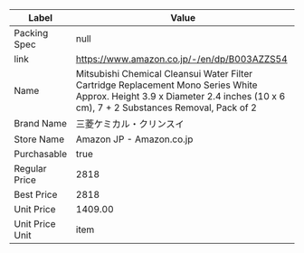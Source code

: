 | Label           | Value                                                                                                                                                                       |
| --------------- | --------------------------------------------------------------------------------------------------------------------------------------------------------------------------- |
| Packing Spec    | null                                                                                                                                                                        |
| link            | https://www.amazon.co.jp/-/en/dp/B003AZZS54                                                                                                                                 |
| Name            | Mitsubishi Chemical Cleansui Water Filter Cartridge Replacement Mono Series White Approx. Height 3.9 x Diameter 2.4 inches (10 x 6 cm), 7 + 2 Substances Removal, Pack of 2 |
| Brand Name      | 三菱ケミカル・クリンスイ                                                                                                                                                                |
| Store Name      | Amazon JP - Amazon.co.jp                                                                                                                                                    |
| Purchasable     | true                                                                                                                                                                        |
| Regular Price   | 2818                                                                                                                                                                        |
| Best Price      | 2818                                                                                                                                                                        |
| Unit Price      | 1409.00                                                                                                                                                                     |
| Unit Price Unit | item                                                                                                                                                                        |
